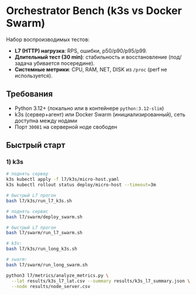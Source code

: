 # Orchestrator Bench (k3s vs Docker Swarm)

Набор воспроизводимых тестов:
- **L7 (HTTP) нагрузка**: RPS, ошибки, p50/p90/p95/p99.
- **Длительный тест (30 min)**: стабильность и восстановление (под/задача убивается посередине).
- **Системные метрики**: CPU, RAM, NET, DISK из `/proc` (perf не используется).

## Требования
- Python 3.12+ (локально или в контейнере `python:3.12-slim`)
- k3s (сервер+агент) или Docker Swarm (инициализированный), сеть доступна между нодами
- Порт `30081` на серверной ноде свободен

## Быстрый старт

### 1) k3s
```bash
# поднять сервер
k3s kubectl apply -f l7/k3s/micro-host.yaml
k3s kubectl rollout status deploy/micro-host --timeout=3m

# быстрый L7 прогон
bash l7/k3s/run_l7_k3s.sh

# поднять сервис
bash l7/swarm/deploy_swarm.sh

# быстрый L7 прогон
bash l7/swarm/run_l7_swarm.sh

# k3s:
bash l7/k3s/run_long_k3s.sh

# swarm:
bash l7/swarm/run_long_swarm.sh

python3 l7/metrics/analyze_metrics.py \
  --lat results/k3s_l7_lat.csv --summary results/k3s_l7_summary.json \
  --node results/node_server.csv

